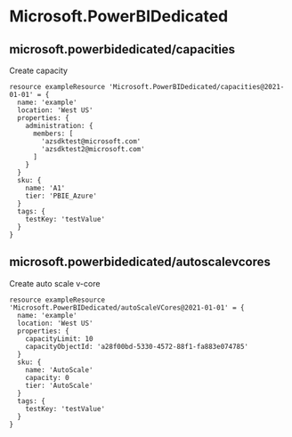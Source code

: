 # Microsoft.PowerBIDedicated

## microsoft.powerbidedicated/capacities

Create capacity
```bicep
resource exampleResource 'Microsoft.PowerBIDedicated/capacities@2021-01-01' = {
  name: 'example'
  location: 'West US'
  properties: {
    administration: {
      members: [
        'azsdktest@microsoft.com'
        'azsdktest2@microsoft.com'
      ]
    }
  }
  sku: {
    name: 'A1'
    tier: 'PBIE_Azure'
  }
  tags: {
    testKey: 'testValue'
  }
}
```

## microsoft.powerbidedicated/autoscalevcores

Create auto scale v-core
```bicep
resource exampleResource 'Microsoft.PowerBIDedicated/autoScaleVCores@2021-01-01' = {
  name: 'example'
  location: 'West US'
  properties: {
    capacityLimit: 10
    capacityObjectId: 'a28f00bd-5330-4572-88f1-fa883e074785'
  }
  sku: {
    name: 'AutoScale'
    capacity: 0
    tier: 'AutoScale'
  }
  tags: {
    testKey: 'testValue'
  }
}
```
